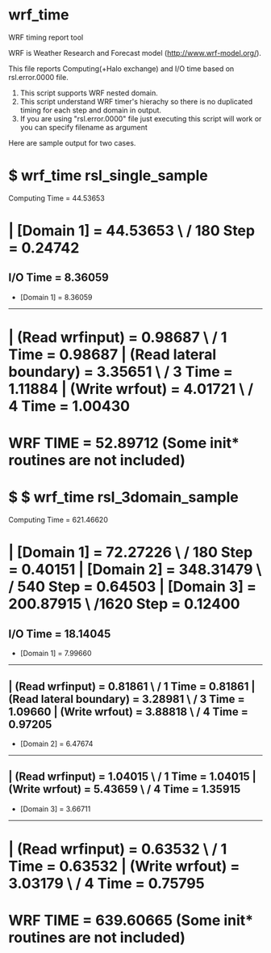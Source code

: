 # wrf_time
WRF timing report tool

WRF is Weather Research and Forecast model (http://www.wrf-model.org/).

This file reports Computing(+Halo exchange) and I/O time based on rsl.error.0000 file.

1. This script supports WRF nested domain.
2. This script understand WRF timer's hierachy so there is no duplicated timing for each step and domain in output.
3. If you are using "rsl.error.0000" file just executing this script will work or you can specify filename as argument

Here are sample output for two cases.

$ wrf_time rsl_single_sample
==========================================
Computing Time            =    44.53653

 |  [Domain 1]            =    44.53653
 \             / 180 Step =     0.24742
==========================================
I/O Time                  =     8.36059
 -----------------------------------------
 + [Domain 1]             =     8.36059
 -----------------------------------------
 |         (Read wrfinput) =     0.98687
 \               /  1 Time =     0.98687
 | (Read lateral boundary) =     3.35651
 \               /  3 Time =     1.11884
 |          (Write wrfout) =     4.01721
 \               /  4 Time =     1.00430
==========================================
   WRF TIME               =    52.89712
  (Some init* routines are not included)
==========================================
$
$ wrf_time rsl_3domain_sample
==========================================
Computing Time            =   621.46620

 |  [Domain 1]            =    72.27226
 \             / 180 Step =     0.40151
 |  [Domain 2]            =   348.31479
 \             / 540 Step =     0.64503
 |  [Domain 3]            =   200.87915
 \             /1620 Step =     0.12400
==========================================
I/O Time                  =    18.14045
 -----------------------------------------
 + [Domain 1]             =     7.99660
 -----------------------------------------
 |         (Read wrfinput) =     0.81861
 \               /  1 Time =     0.81861
 | (Read lateral boundary) =     3.28981
 \               /  3 Time =     1.09660
 |          (Write wrfout) =     3.88818
 \               /  4 Time =     0.97205
 -----------------------------------------
 + [Domain 2]             =     6.47674
 -----------------------------------------
 |         (Read wrfinput) =     1.04015
 \               /  1 Time =     1.04015
 |          (Write wrfout) =     5.43659
 \               /  4 Time =     1.35915
 -----------------------------------------
 + [Domain 3]             =     3.66711
 -----------------------------------------
 |         (Read wrfinput) =     0.63532
 \               /  1 Time =     0.63532
 |          (Write wrfout) =     3.03179
 \               /  4 Time =     0.75795
==========================================
   WRF TIME               =   639.60665
  (Some init* routines are not included)
==========================================




